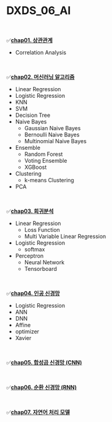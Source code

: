 # DXDS_06_AI

<br>

✅[**chap01. 상관관계**](https://github.com/kbr1218/DXDS_06_AI/tree/main/src/chap01)
- Correlation Analysis

<br>

✅[**chap02. 머신러닝 알고리즘**](https://github.com/kbr1218/DXDS_06_AI/tree/main/src/chap02)
- Linear Regression
- Logistic Regression
- KNN
- SVM
- Decision Tree
- Naive Bayes
  - Gaussian Naive Bayes
  - Bernoulli Naive Bayes
  - Multinomial Naive Bayes
- Ensemble
  - Random Forest
  - Voting Ensemble
  - XGBoost
- Clustering
  - k-means Clustering
- PCA

<br>

✅[**chap03. 회귀분석**](https://github.com/kbr1218/DXDS_06_AI/tree/main/src/chap03)
- Linear Regression
  - Loss Function
  - Multi Variable Linear Regression
- Logistic Regression
  - softmax
- Perceptron
  - Neural Network
  - Tensorboard

<br>

✅[**chap04. 인공 신경망**](https://github.com/kbr1218/DXDS_06_AI/tree/main/src/chap04)
- Logistic Regression
- ANN
- DNN
- Affine
- optimizer
- Xavier

<br>

✅[**chap05. 합성곱 신경망 (CNN)**](https://github.com/kbr1218/DXDS_06_AI/tree/main/src/chap05)

<br>

✅[**chap06. 순환 신경망 (RNN)**](https://github.com/kbr1218/DXDS_06_AI/tree/main/src/chap06)

<br>

✅[**chap07. 자연어 처리 모델**](https://github.com/kbr1218/DXDS_06_AI/tree/main/src/chap07_sample_from_colab)
